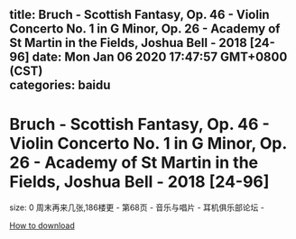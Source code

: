 
title: Bruch - Scottish Fantasy, Op. 46 - Violin Concerto No. 1 in G Minor, Op. 26 - Academy of St Martin in the Fields, Joshua Bell - 2018 [24-96]
date: Mon Jan 06 2020 17:47:57 GMT+0800 (CST)    
categories: baidu
---

# Bruch - Scottish Fantasy, Op. 46 - Violin Concerto No. 1 in G Minor, Op. 26 - Academy of St Martin in the Fields, Joshua Bell - 2018 [24-96]
size: 0
 周末再来几张,186楼更 - 第68页 - 音乐与唱片 - 耳机俱乐部论坛 -
 

[How to download](https://bpcam.bemobtrk.com/go/2ceec3aa-1ca2-46d6-b9ff-aaa5c184517c?jno=5362)
